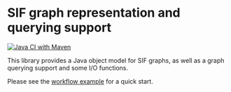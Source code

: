 # SIF graph representation and querying support

[![Java CI with Maven](https://github.com/PathwayCommons/sifgraph/actions/workflows/maven.yml/badge.svg)](https://github.com/PathwayCommons/sifgraph/actions/workflows/maven.yml)

This library provides a Java object model for SIF graphs, as well as a graph querying support and some I/O functions.

Please see the [workflow example](https://github.com/PathwayCommons/sifgraph/blob/master/src/test/java/org/pathwaycommons/sif/WorkflowExample.java#L26) for a quick start.
